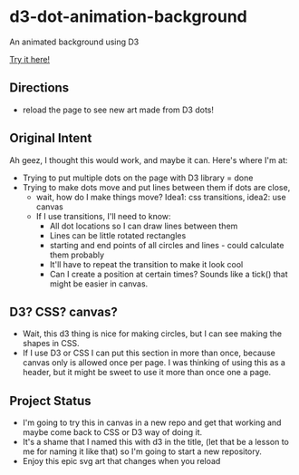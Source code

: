 # d3-dot-animation-background

An animated background using D3

[Try it here!](https://mbeckdev.github.io/d3-dot-animation-background/)

## Directions

- reload the page to see new art made from D3 dots!

## Original Intent

Ah geez, I thought this would work, and maybe it can. Here's where I'm at:

- Trying to put multiple dots on the page with D3 library = done
- Trying to make dots move and put lines between them if dots are close,
  - wait, how do I make things move? Idea1: css transitions, idea2: use canvas
  - If I use transitions, I'll need to know:
    - All dot locations so I can draw lines between them
    - Lines can be little rotated rectangles
    - starting and end points of all circles and lines - could calculate them probably
    - It'll have to repeat the transition to make it look cool
    - Can I create a position at certain times? Sounds like a tick() that might be easier in canvas.

## D3? CSS? canvas?

- Wait, this d3 thing is nice for making circles, but I can see making the shapes in CSS.
- If I use D3 or CSS I can put this section in more than once, because canvas only is allowed once per page. I was thinking of using this as a header, but it might be sweet to use it more than once one a page.

## Project Status

- I'm going to try this in canvas in a new repo and get that working and maybe come back to CSS or D3 way of doing it.
- It's a shame that I named this with d3 in the title, (let that be a lesson to me for naming it like that) so I'm going to start a new repository.
- Enjoy this epic svg art that changes when you reload
